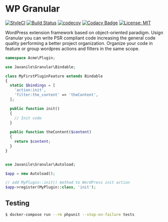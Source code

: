 # WP Granular

[![StyleCI](https://github.styleci.io/repos/133355435/shield?branch=master)](https://github.styleci.io/repos/133355435)
[![Build Status](https://travis-ci.org/javanile/granular.svg?branch=master)](https://travis-ci.org/javanile/granular)
[![codecov](https://codecov.io/gh/javanile/granular/branch/master/graph/badge.svg)](https://codecov.io/gh/javanile/granular)
[![Codacy Badge](https://api.codacy.com/project/badge/Grade/d37299ab3e874e94b758ffe11438ac7f)](https://www.codacy.com/app/francescobianco/granular?utm_source=github.com&amp;utm_medium=referral&amp;utm_content=javanile/granular&amp;utm_campaign=Badge_Grade)
[![License: MIT](https://img.shields.io/badge/License-MIT-yellow.svg)](https://opensource.org/licenses/MIT)

WordPress extension framework based on object-oriented paradigm. 
Usign Granular you can write PSR compliant code increasing the general code quality 
performing a better project organization. Organize your code in feature 
or group wordpres actions and filters in the same scope.

```php
namespace Acme\Plugin;

use Javanile\Granular\Bindable;

class MyFirstPluginFeature extends Bindable
{
  static $bindings = [
    'action:init',
    'filter:the_content' => 'theContent',
  ];

  public function init()
  {
    // Init code
  }
  
  public function theContent($content)
  {
    return $content;
  }
}

```


```php

use Javanile\Granular\Autoload;

$app = new Autoload();

// add MyPlugin::init() method to WordPress init action  
$app->register(MyPlugin::class, 'init');


```


## Testing

```bash
$ docker-compose run --rm phpunit --stop-on-failure tests
```


